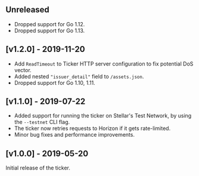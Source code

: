 ## Unreleased

* Dropped support for Go 1.12.
* Dropped support for Go 1.13.


## [v1.2.0] - 2019-11-20
- Add `ReadTimeout` to Ticker HTTP server configuration to fix potential DoS vector.
- Added nested `"issuer_detail"` field to `/assets.json`.
- Dropped support for Go 1.10, 1.11.


## [v1.1.0] - 2019-07-22

- Added support for running the ticker on Stellar's Test Network, by using the `--testnet` CLI flag.
- The ticker now retries requests to Horizon if it gets rate-limited.
- Minor bug fixes and performance improvements.


## [v1.0.0] - 2019-05-20

Initial release of the ticker.
